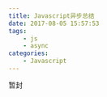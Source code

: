 ```yaml
---
title: Javascript异步总结
date: 2017-08-05 15:57:53
tags:
	- js
    - async
categories:
	- Javascript
---
```


暂封